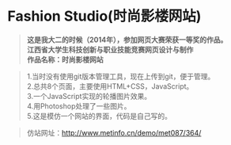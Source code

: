 # Fashion Studio(时尚影楼网站)
>**这是我大二的时候（2014年），参加网页大赛荣获一等奖的作品。**<br/>
>**江西省大学生科技创新与职业技能竞赛网页设计与制作**<br/>
>**作品名称：时尚影楼网站**<br/>


>1.当时没有使用git版本管理工具，现在上传到git，便于管理。<br/>
>2.总共8个页面，主要使用HTML+CSS，JavaScript。<br/>
>3.一个JavaScript实现的轮播图片效果。<br/>
>4.用Photoshop处理了一些图片。<br/>
>5.这是模仿一个网站的界面，代码是自己写的。<br/>




>仿站网址：http://www.metinfo.cn/demo/met087/364/
